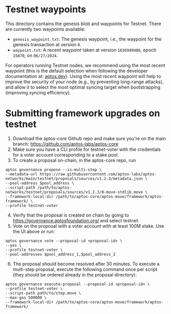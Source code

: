# Testnet waypoints

This directory contains the genesis blob and waypoints for Testnet. There are currently two waypoints available:
- `genesis_waypoint.txt`: The genesis waypoint, i.e., the waypoint for the genesis transaction at version `0`.
- `waypoint.txt`: A recent waypoint taken at version `1836949986`, epoch `15870`, on `06/27/2024`.

For operators running Testnet nodes, we recommend using the most recent waypoint (this is the default selection
when following the developer documentation at: [aptos.dev](https://aptos.dev/en)). Using the most recent waypoint
will help to improve the security of your node (e.g., by preventing long-range attacks), and allow it to select
the most optimal syncing target when bootstrapping (improving syncing efficiency).

# Submitting framework upgrades on testnet
1. Download the aptos-core Github repo and make sure you're on the main branch: https://github.com/aptos-labs/aptos-core
2. Make sure you have a CLI profile for testnet-voter with the credentials for a voter account corresponding
to a stake pool.
3. To create a proposal on-chain, in the aptos-core repo, run
```
aptos governance propose --is-multi-step \
--metadata-url https://raw.githubusercontent.com/aptos-labs/aptos-networks/main/testnet/proposals/sources/v1.2.3/metadata.json \
--pool-address $pool_address \
--script-path /path/to/aptos-networks/testnet/proposals/sources/v1.2.3/0-move-stdlib.move \
--framework-local-dir /path/to/aptos-core/aptos-move/framework/aptos-framework/ \
--profile testnet-voter
```
4. Verify that the proposal is created on chain by going to https://governance.aptosfoundation.org/ and select testnet.
5. Vote on the proposal with a voter account with at least 100M stake. Use the UI above or run:
```
aptos governance vote --proposal-id <proposal-id> \
--yes \
--profile testnet-voter \
--pool-addresses $pool_address_1,$pool_address_2
```
6. The proposal should become resolved after 30 minutes. To execute a multi-step proposal, execute the following command
once per script (they should be ordered already in the proposal directory):
```
aptos governance execute-proposal --proposal-id <proposal-id> \
--profile testnet-voter \
--script-path path/to/step.move \
--max-gas 500000 \
--framework-local-dir /path/to/aptos-core/aptos-move/framework/aptos-framework/
```
